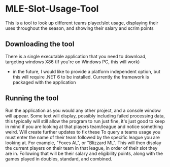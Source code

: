 # MLE-Slot-Usage-Tool
This is a tool to look up different teams player/slot usage, displaying their uses throughout the season, and showing their salary and scrim points

## Downloading the tool
There is a single executable application that you need to download, targeting windows X86 (If you're on Windows PC, this will work)
* in the future, I would like to provide a platform independent option, but this will require .NET 6 to be installed. Currently the framework is packaged with the application

## Running the tool
Run the application as you would any other project, and a console window will appear. Some text will display, possibly including failed processing data, this typically will still allow the program to run just fine, it's just good to keep in mind if you are looking at that players team/league and notice something weird. Will create further updates to fix these
To query a teams usage you must enter the name of their team followed by the specific league you are looking at. For example, "Foxes AL", or "Blizzard ML". This will then display the current players on their team in that league, in order of their slot they are in. Following that will be their salary and eligibility points, along with the games played in doubles, standard, and combined. 
